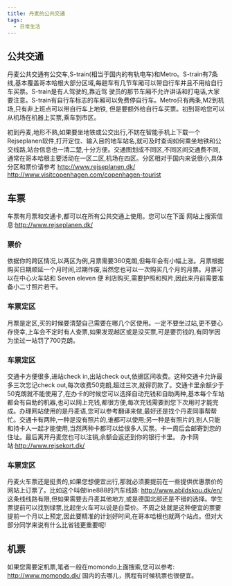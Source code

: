 ```yaml
---
title: 丹麦的公共交通
tags:
  - 日常生活
---
```


## 公共交通
丹麦公共交通有公交车,S-train(相当于国内的有轨电车)和Metro。S-train有7条线,基本覆盖哥本哈根大部分区域,每趟车有几节车厢可以带自行车并且不用给自行车买票。S-train是有人驾驶的,靠近驾 驶员的那节车厢不允许讲话和打电话,大家要注意。S-train有自行车标志的车厢可以免费停自行车。Metro只有两条,M2到机场,只有非上班点可以带自行车上地铁, 但是要额外给自行车买票。初到哥哈您可以从机场在机器上买票,乘车到市区。

初到丹麦,地形不熟,如果要坐地铁或公交出行,不妨在智能手机上下载一个Rejseplanen软件,打开定位、输入目的地车站名,就可及时查询如何乘坐地铁和公交线路,站台信息也一清二楚,十分方便。交通图划成不同区,不同区间交通费不同,通常在哥本哈根主要活动在一区二区,机场在四区。分区相对于国内来说很小,具体分区和票价请参考
http://www.rejseplanen.dk/
http://www.visitcopenhagen.com/copenhagen-tourist

## 车票
车票有月票和交通卡,都可以在所有公共交通上使用。您可以在下面 网站上搜索信息:http://www.rejseplanen.dk/

### 票价
依据你的跨区情况,以两区为例,月票需要360克朗,但每年会有小幅上涨。月票根据购买日期顺延一个月时间,过期作废,当然您也可以一次购买几个月的月票。月票可以在中心火车站和 Seven eleven 便 利店购买,需要护照和照片,因此来丹前需要准备小二寸照片若干。

### 车票定区
月票是定区,买的时候要清楚自己需要在哪几个区使用。一定不要坐过站,更不要心存侥幸,上车会不定时有人查票,如果发现越区或是没买票,可是要罚钱的,有同学因为坐过一站罚了700克朗。

### 车票定区
交通卡方便很多,进站check in,出站check out,依据区间收费。这种交通卡允许最多三次忘记check out,每次收费50克朗,超过三次,就得罚款了。交通卡里余额少于50克朗就不能使用了,在办卡的时候您可以选择自动充钱和自助两种,基本每个车站都会有自助的机器,也可以网上充钱,都很方便,每次充钱需要到您下次用时才能完成。办理网站使用的是丹麦语,您可以参考翻译来做,最好还是找个丹麦同事帮帮忙。交通卡有两种,一种是没有照片的,谁都可以使用;另一种是有照片的,别人只能和持卡人一起才能使用,当然两种卡都可以给很多人买票。卡一周后会邮寄到您的住址。最后离开丹麦您也可以注销,余额会返还到你的银行卡里。
办卡网站:http://www.rejsekort.dk/

### 车票定区
丹麦火车票还是挺贵的,如果您想便宜出行,那就必须要提前在一些提供优惠票价的网站上订票了。比如这个叫做line888的汽车线路: http://www.abildskou.dk/en/ 这条线线路有限,但如果需要去丹麦其他地方,或是德国北部还是不错的选择。学生票提前可以找到绿票,比起坐火车可以说是白菜价。不周之处就是这种便宜的票要提前一个月以上预定,因此要精准的计划好时间,在哥本哈根也就两个站点。但对大部分同学来说有什么比省钱更重要呢!

## 机票

如果您需要定机票,笔者一般在momondo上面搜索,您可以参考: http://www.momondo.dk/ 国内的去哪儿，携程有时候机票也很便宜。
